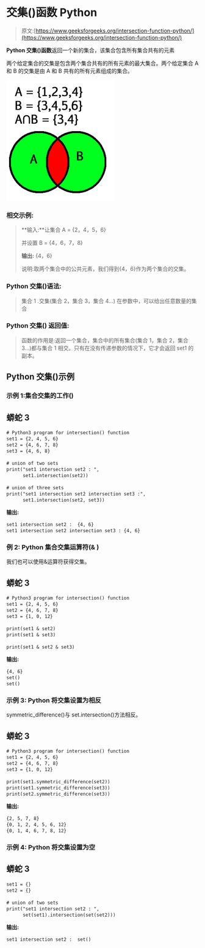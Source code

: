 # 交集()函数 Python

> 原文:[https://www.geeksforgeeks.org/intersection-function-python/](https://www.geeksforgeeks.org/intersection-function-python/)

**Python 交集()函数**返回一个新的集合，该集合包含所有集合共有的元素

两个给定集合的交集是包含两个集合共有的所有元素的最大集合。两个给定集合 A 和 B 的交集是由 A 和 B 共有的所有元素组成的集合。

![](img/4daffc2b030962d22cafbc3b8da5972d.png)

### **相交示例:**

> **输入:**让集合 A = {2，4，5，6}
> 
> 并设置 B = {4，6，7，8}
> 
> **输出:** {4，6}
> 
> 说明:取两个集合中的公共元素，我们得到{4，6}作为两个集合的交集。

### **Python 交集()语法:**

> 集合 1 .交集(集合 2，集合 3，集合 4…)
> 在参数中，可以给出任意数量的集合

### **Python 交集()** **返回值:**

> 函数的作用是:返回一个集合，集合中的所有集合(集合 1，集合 2，集合 3…)都与集合 1 相交。只有在没有传递参数的情况下，它才会返回 set1 的副本。

## **Python 交集()示例**

### 示例 1:集合交集的工作()

## 蟒蛇 3

```
# Python3 program for intersection() function
set1 = {2, 4, 5, 6}
set2 = {4, 6, 7, 8}
set3 = {4, 6, 8}

# union of two sets
print("set1 intersection set2 : ",
      set1.intersection(set2))

# union of three sets
print("set1 intersection set2 intersection set3 :",
      set1.intersection(set2, set3))
```

**输出:**

```
set1 intersection set2 :  {4, 6}
set1 intersection set2 intersection set3 : {4, 6}
```

### **例 2: Python 集合交集运算符(& )**

我们也可以使用&运算符获得交集。

## 蟒蛇 3

```
# Python3 program for intersection() function
set1 = {2, 4, 5, 6}
set2 = {4, 6, 7, 8}
set3 = {1, 0, 12}

print(set1 & set2)
print(set1 & set3)

print(set1 & set2 & set3)
```

**输出:**

```
{4, 6}
set()
set()
```

### 示例 3: Python 将交集设置为相反

symmetric_difference()与 set.intersection()方法相反。

## 蟒蛇 3

```
# Python3 program for intersection() function
set1 = {2, 4, 5, 6}
set2 = {4, 6, 7, 8}
set3 = {1, 0, 12}

print(set1.symmetric_difference(set2))
print(set1.symmetric_difference(set3))
print(set2.symmetric_difference(set3))
```

**输出:**

```
{2, 5, 7, 8}
{0, 1, 2, 4, 5, 6, 12}
{0, 1, 4, 6, 7, 8, 12}
```

### 示例 4: Python 将交集设置为空

## 蟒蛇 3

```
set1 = {}
set2 = {}

# union of two sets
print("set1 intersection set2 : ",
      set(set1).intersection(set(set2)))
```

**输出:**

```
set1 intersection set2 :  set()
```